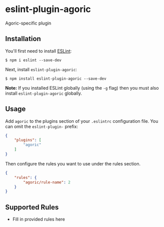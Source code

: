 # eslint-plugin-agoric

Agoric-specific plugin

## Installation

You'll first need to install [ESLint](http://eslint.org):

```
$ npm i eslint --save-dev
```

Next, install `eslint-plugin-agoric`:

```
$ npm install eslint-plugin-agoric --save-dev
```

**Note:** If you installed ESLint globally (using the `-g` flag) then you must also install `eslint-plugin-agoric` globally.

## Usage

Add `agoric` to the plugins section of your `.eslintrc` configuration file. You can omit the `eslint-plugin-` prefix:

```json
{
    "plugins": [
        "agoric"
    ]
}
```


Then configure the rules you want to use under the rules section.

```json
{
    "rules": {
        "agoric/rule-name": 2
    }
}
```

## Supported Rules

* Fill in provided rules here






